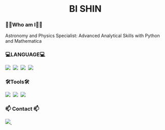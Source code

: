 
<h1 align="center"> BI SHIN </h1>

<h3>🙎‍♀️Who am I🙎‍♀️</h3>
Astronomy and Physics Specialist: Advanced Analytical Skills with Python and Mathematica

<h3>💻LANGUAGE💻</h3>
<div>
<img src="https://a11ybadges.com/badge?logo=python" />&nbsp
<img src="https://a11ybadges.com/badge?logo=wolframmathematica" />&nbsp  
<img src="https://a11ybadges.com/badge?logo=linux" />&nbsp
<img src="https://a11ybadges.com/badge?logo=ubuntu" />&nbsp
</div>

<h3>🛠Tools🛠</h3>
<div>
  <img src="https://img.shields.io/badge/VSCode-2C2C32.svg?style=for-the-badge&logo=visual-studio-code&logoColor=22ABF3" />&nbsp
  <img src="https://img.shields.io/badge/jupyter-2C2C32.svg?style=for-the-badge&logo=jupyter&logoColor=F37726" />&nbsp
  <img src="https://img.shields.io/badge/pycharm-2C2C32.svg?style=for-the-badge&logo=pycharm&logoColor=Green" />&nbsp
</div>

<h3>📫 Contact 📫</h3>
<div>
  <a href="mailto:shinbi9311@gmail.com">
    <img
      src="https://img.shields.io/badge/shinbi9311@gmail.com-D14836?style=for-the-badge&logo=gmail&logoColor=white"/>&nbsp
  </a>
</div>
